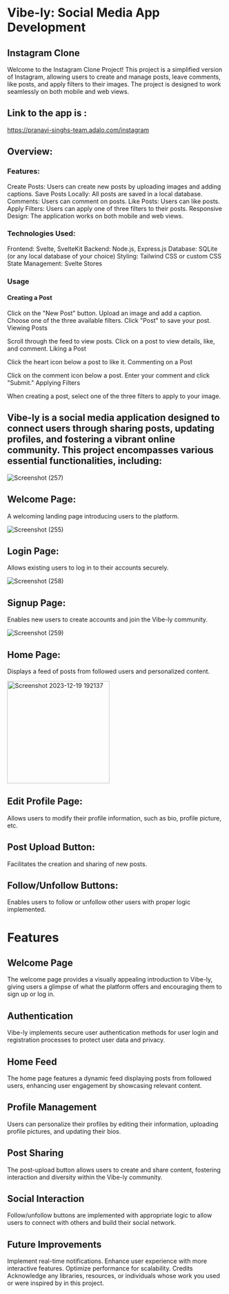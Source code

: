 # Vibe-ly: Social Media App Development

## Instagram Clone                                                   
Welcome to the Instagram Clone Project! This project is a simplified version of Instagram, allowing users to create and manage posts, leave comments, like posts, and apply filters to their images. The project is designed to work seamlessly on both mobile and web views.

## Link to the app is :
https://pranavi-singhs-team.adalo.com/instagram

## Overview:

### Features:
Create Posts: Users can create new posts by uploading images and adding captions.
Save Posts Locally: All posts are saved in a local database.
Comments: Users can comment on posts.
Like Posts: Users can like posts.
Apply Filters: Users can apply one of three filters to their posts.
Responsive Design: The application works on both mobile and web views.

### Technologies Used:
Frontend: Svelte, SvelteKit
Backend: Node.js, Express.js
Database: SQLite (or any local database of your choice)
Styling: Tailwind CSS or custom CSS
State Management: Svelte Stores

### Usage
#### Creating a Post

Click on the "New Post" button.
Upload an image and add a caption.
Choose one of the three available filters.
Click "Post" to save your post.
Viewing Posts

Scroll through the feed to view posts.
Click on a post to view details, like, and comment.
Liking a Post

Click the heart icon below a post to like it.
Commenting on a Post

Click on the comment icon below a post.
Enter your comment and click "Submit."
Applying Filters

When creating a post, select one of the three filters to apply to your image.


## Vibe-ly is a social media application designed to connect users through sharing posts, updating profiles, and fostering a vibrant online community. This project encompasses various essential functionalities, including:

![Screenshot (257)](https://github.com/pranavisingh8/social-media-app/assets/138822333/995726af-518a-4a61-be97-ebb35a641c46)

## Welcome Page: 
A welcoming landing page introducing users to the platform.

![Screenshot (255)](https://github.com/pranavisingh8/social-media-app/assets/138822333/dfab3814-8f81-49f8-b7fd-d9e225b026c6)
## Login Page: 
Allows existing users to log in to their accounts securely.

![Screenshot (258)](https://github.com/pranavisingh8/social-media-app/assets/138822333/62403f6a-30ae-4e9f-bb15-0a5e0007d192)
## Signup Page: 
Enables new users to create accounts and join the Vibe-ly community.

![Screenshot (259)](https://github.com/pranavisingh8/social-media-app/assets/138822333/57788072-1ae8-4107-9dd2-6ba1fd2c8b87)
## Home Page: 
Displays a feed of posts from followed users and personalized content.

<img width="237" alt="Screenshot 2023-12-19 192137" src="https://github.com/pranavisingh8/social-media-app/assets/138822333/4ffd9d93-647a-40d3-b099-0e2720d151f7">

## Edit Profile Page: 
Allows users to modify their profile information, such as bio, profile picture, etc.
## Post Upload Button: 
Facilitates the creation and sharing of new posts.
## Follow/Unfollow Buttons: 
Enables users to follow or unfollow other users with proper logic implemented.

# Features
## Welcome Page
The welcome page provides a visually appealing introduction to Vibe-ly, giving users a glimpse of what the platform offers and encouraging them to sign up or log in.

## Authentication
Vibe-ly implements secure user authentication methods for user login and registration processes to protect user data and privacy.

## Home Feed
The home page features a dynamic feed displaying posts from followed users, enhancing user engagement by showcasing relevant content.

## Profile Management
Users can personalize their profiles by editing their information, uploading profile pictures, and updating their bios.

## Post Sharing
The post-upload button allows users to create and share content, fostering interaction and diversity within the Vibe-ly community.

## Social Interaction
Follow/unfollow buttons are implemented with appropriate logic to allow users to connect with others and build their social network.
## Future Improvements
Implement real-time notifications.
Enhance user experience with more interactive features.
Optimize performance for scalability.
Credits
Acknowledge any libraries, resources, or individuals whose work you used or were inspired by in this project.





